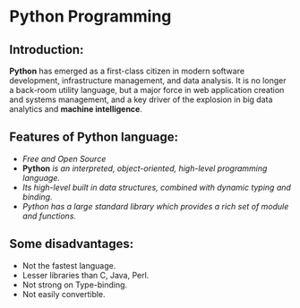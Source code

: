 
# Python Programming
## Introduction:
**Python** has emerged as a first-class citizen in modern software development, infrastructure management, and data analysis. It is no longer a back-room utility language, but a major force in web application creation and systems management, and a key driver of the explosion in big data analytics and **machine intelligence**.

## Features of Python language:
* *Free and Open Source* 
* **Python** *is an interpreted, object-oriented, high-level programming language.*
* *Its high-level built in data structures, combined with dynamic typing and binding.*
* *Python has a large standard library which provides a rich set of module and functions.*

## Some disadvantages:
* Not the fastest language.
* Lesser libraries than C, Java, Perl.
* Not strong on Type-binding.
* Not easily convertible.



